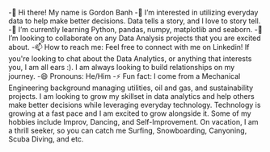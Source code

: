 -👋 Hi there! My name is Gordon Banh
-👀 I’m interested in utilizing everyday data to help make better decisions. Data tells a story, and I love to story tell.
-🌱 I’m currently learning Python, pandas, numpy, matplotlib and seaborn.
-💞️ I’m looking to collaborate on any Data Analysis projects that you are excited about.
-📫 How to reach me: Feel free to connect with me on Linkedin! If you're looking to chat about the Data Analytics, or anything that interests you, I am all ears :). I am always looking to build relationships on my journey.
-😄 Pronouns: He/Him
-⚡ Fun fact: I come from a Mechanical Engineering background managing utilities, oil and gas, and sustainability projects. I am looking to grow my skillset in data analytics and help others make better decisions while leveraging everyday technology. Technology is growing at a fast pace and I am excited to grow alongside it. Some of my hobbies include Improv, Dancing, and Self-Improvement. On vacation, I am a thrill seeker, so you can catch me Surfing, Snowboarding, Canyoning, Scuba Diving, and etc.

<!---
gordbanh/gordbanh is a ✨ special ✨ repository because its `README.md` (this file) appears on your GitHub profile.
You can click the Preview link to take a look at your changes.
--->
